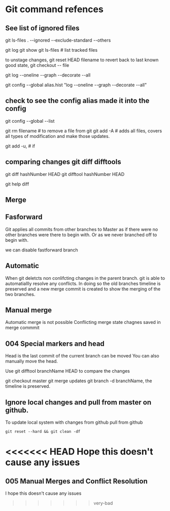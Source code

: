 # Git command refences

## See list of ignored files
git ls-files . --ignored --exclude-standard --others

git log
git show
git ls-files  # list tracked files

to unstage changes, 
git reset HEAD filename
to revert back to last known good state, 
git checkout -- file

git log --oneline --graph --decorate --all

git config --global alias.hist "log --oneline --graph --decorate --all"


## check to see the config alias made it into the config

git config --global --list

git rm filename # to remove a file from git
git add -A # adds all files, covers all types of modification and make those
updates.

git add -u, # if 
## comparing changes git diff difftools

git diff hashNumber HEAD
git difftool hashNumber HEAD

git help diff


## Merge

## Fasforward 
Git applies all commits from other branches to Master as if there were no other
branches were there to begin with. Or as we never branched off to begin with.

we can disable fastforward branch

## Automatic
When git deletcts non conlifcting changes in the parent branch.
git is able to automatiallly resolve any conflicts.
In doing so the old branches timeline is preserved and a new merge commit is
created to show the merging of the two branches.

## Manual merge
Automatic merge is not possible
Conflicting merge state
chagnes saved in merge commmit


## 004 Special markers and head
Head is the last commit of the current branch
can be moved
You can also manually move the head. 

Use git difftool branchName HEAD to compare the changes

git checkout master
git merge updates
git branch -d branchName, the timeline is preserved.

## Ignore local changes and pull from master on github.
To update local system with changes from github
pull from github

```
git reset --hard && git clean -df
```
<<<<<<< HEAD
Hope this doesn't cause any issues
=======
## 005 Manual Merges and Conflict Resolution

I hope this doesn't cause any issues
>>>>>>> very-bad
